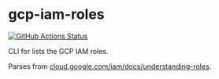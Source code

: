 # gcp-iam-roles

[![GitHub Actions Status](https://img.shields.io/endpoint.svg?url=https%3A%2F%2Factions-badge.atrox.dev%2Fzchee%2Fgcp-iam-roles%2Fbadge&style=for-the-badge)](https://github.com/zchee/gcp-iam-roles/actions)

CLI for lists the GCP IAM roles.

Parses from [cloud.google.com/iam/docs/understanding-roles](https://cloud.google.com/iam/docs/understanding-roles).
